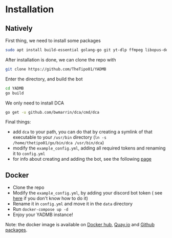 # Installation

## Natively

First thing, we need to install some packages

```Bash
sudo apt install build-essential golang-go git yt-dlp ffmpeg libopus-dev -y
```

After installation is done, we can clone the repo with

```Bash
git clone https://github.com/TheTipo01/YADMB
```

Enter the directory, and build the bot

```Bash
cd YADMB
go build
```

We only need to install DCA

```Bash
go get -u github.com/bwmarrin/dca/cmd/dca
```

Final things:
- add `dca` to your path, you can do that by creating a symlink of that executable to your `/usr/bin` directory (`ln -s /home/thetipo01/go/bin/dca /usr/bin/dca`)
- modify the `example_config.yml`, adding all required tokens and renaming it to `config.yml`
- for info about creating and adding the bot, see the following [page](hosting.md)
## Docker

- Clone the repo
- Modify the `example_config.yml`, by adding your discord bot token (
  see [here](hosting.md) if you don't know how
  to do it)
- Rename it in `config.yml` and move it in the `data` directory
- Run `docker-compose up -d`
- Enjoy your YADMB instance!

Note: the docker image is available
on [Docker hub](https://hub.docker.com/r/thetipo01/yadmb), [Quay.io](https://quay.io/repository/thetipo01/yadmb)
and [Github packages](https://github.com/TheTipo01/YADMB/pkgs/container/yadmb).
